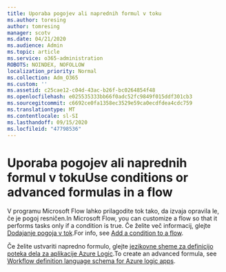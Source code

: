 ```yaml
---
title: Uporaba pogojev ali naprednih formul v toku
ms.author: toresing
author: tomresing
manager: scotv
ms.date: 04/21/2020
ms.audience: Admin
ms.topic: article
ms.service: o365-administration
ROBOTS: NOINDEX, NOFOLLOW
localization_priority: Normal
ms.collection: Adm_O365
ms.custom: ''
ms.assetid: c25cae12-c04d-43ac-b26f-bc0264854f48
ms.openlocfilehash: e025535333bb66f0adc52fc9849f015ddf301cb3
ms.sourcegitcommit: c6692ce0fa1358ec3529e59ca0ecdfdea4cdc759
ms.translationtype: MT
ms.contentlocale: sl-SI
ms.lasthandoff: 09/15/2020
ms.locfileid: "47798536"
---
```

# <a name="use-conditions-or-advanced-formulas-in-a-flow"></a><span data-ttu-id="2a0e4-102">Uporaba pogojev ali naprednih formul v toku</span><span class="sxs-lookup"><span data-stu-id="2a0e4-102">Use conditions or advanced formulas in a flow</span></span>

<span data-ttu-id="2a0e4-103">V programu Microsoft Flow lahko prilagodite tok tako, da izvaja opravila le, če je pogoj resničen.</span><span class="sxs-lookup"><span data-stu-id="2a0e4-103">In Microsoft Flow, you can customize a flow so that it performs tasks only if a condition is true.</span></span> <span data-ttu-id="2a0e4-104">Če želite več informacij, glejte [Dodajanje pogoja v tok](https://go.microsoft.com/fwlink/?linkid=872112).</span><span class="sxs-lookup"><span data-stu-id="2a0e4-104">For info, see [Add a condition to a flow](https://go.microsoft.com/fwlink/?linkid=872112).</span></span>
  
<span data-ttu-id="2a0e4-105">Če želite ustvariti napredno formulo, glejte [jezikovne sheme za definicijo poteka dela za aplikacije Azure Logic](https://aka.ms/logicexpressions).</span><span class="sxs-lookup"><span data-stu-id="2a0e4-105">To create an advanced formula, see [Workflow definition language schema for Azure logic apps](https://aka.ms/logicexpressions).</span></span>
  

